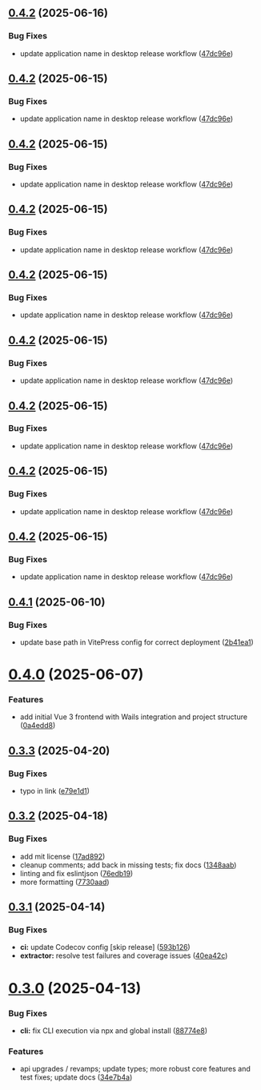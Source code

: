 ## [0.4.2](https://github.com/manicinc/portapack/compare/v0.4.1...v0.4.2) (2025-06-16)


### Bug Fixes

* update application name in desktop release workflow ([47dc96e](https://github.com/manicinc/portapack/commit/47dc96e4a1d92541f498c084af930a41bc2628ef))

## [0.4.2](https://github.com/manicinc/portapack/compare/v0.4.1...v0.4.2) (2025-06-15)


### Bug Fixes

* update application name in desktop release workflow ([47dc96e](https://github.com/manicinc/portapack/commit/47dc96e4a1d92541f498c084af930a41bc2628ef))

## [0.4.2](https://github.com/manicinc/portapack/compare/v0.4.1...v0.4.2) (2025-06-15)


### Bug Fixes

* update application name in desktop release workflow ([47dc96e](https://github.com/manicinc/portapack/commit/47dc96e4a1d92541f498c084af930a41bc2628ef))

## [0.4.2](https://github.com/manicinc/portapack/compare/v0.4.1...v0.4.2) (2025-06-15)


### Bug Fixes

* update application name in desktop release workflow ([47dc96e](https://github.com/manicinc/portapack/commit/47dc96e4a1d92541f498c084af930a41bc2628ef))

## [0.4.2](https://github.com/manicinc/portapack/compare/v0.4.1...v0.4.2) (2025-06-15)


### Bug Fixes

* update application name in desktop release workflow ([47dc96e](https://github.com/manicinc/portapack/commit/47dc96e4a1d92541f498c084af930a41bc2628ef))

## [0.4.2](https://github.com/manicinc/portapack/compare/v0.4.1...v0.4.2) (2025-06-15)


### Bug Fixes

* update application name in desktop release workflow ([47dc96e](https://github.com/manicinc/portapack/commit/47dc96e4a1d92541f498c084af930a41bc2628ef))

## [0.4.2](https://github.com/manicinc/portapack/compare/v0.4.1...v0.4.2) (2025-06-15)


### Bug Fixes

* update application name in desktop release workflow ([47dc96e](https://github.com/manicinc/portapack/commit/47dc96e4a1d92541f498c084af930a41bc2628ef))

## [0.4.2](https://github.com/manicinc/portapack/compare/v0.4.1...v0.4.2) (2025-06-15)


### Bug Fixes

* update application name in desktop release workflow ([47dc96e](https://github.com/manicinc/portapack/commit/47dc96e4a1d92541f498c084af930a41bc2628ef))

## [0.4.2](https://github.com/manicinc/portapack/compare/v0.4.1...v0.4.2) (2025-06-15)


### Bug Fixes

* update application name in desktop release workflow ([47dc96e](https://github.com/manicinc/portapack/commit/47dc96e4a1d92541f498c084af930a41bc2628ef))

## [0.4.1](https://github.com/manicinc/portapack/compare/v0.4.0...v0.4.1) (2025-06-10)


### Bug Fixes

* update base path in VitePress config for correct deployment ([2b41ea1](https://github.com/manicinc/portapack/commit/2b41ea1edae6d2185f34b1b595f6741e58ccd080))

# [0.4.0](https://github.com/manicinc/portapack/compare/v0.3.3...v0.4.0) (2025-06-07)


### Features

* add initial Vue 3 frontend with Wails integration and project structure ([0a4edd8](https://github.com/manicinc/portapack/commit/0a4edd8b7c14a15acaaf8554536fa1792eec8049))

## [0.3.3](https://github.com/manicinc/portapack/compare/v0.3.2...v0.3.3) (2025-04-20)


### Bug Fixes

* typo in link ([e79e1d1](https://github.com/manicinc/portapack/commit/e79e1d105f800550d067d62ec04d0af6888eb82d))

## [0.3.2](https://github.com/manicinc/portapack/compare/v0.3.1...v0.3.2) (2025-04-18)


### Bug Fixes

* add mit license ([17ad892](https://github.com/manicinc/portapack/commit/17ad89295c98eee56704841ae25670559874f4fb))
* cleanup comments; add back in missing tests; fix docs ([1348aab](https://github.com/manicinc/portapack/commit/1348aab5561842e29b6e434d6bb109780b95c486))
* linting and fix eslintjson ([76edb19](https://github.com/manicinc/portapack/commit/76edb19c96e563c778cadf06a00a27f7171041a2))
* more formatting ([7730aad](https://github.com/manicinc/portapack/commit/7730aadefc6310a58f483bfcdce2243e3279bdb2))

## [0.3.1](https://github.com/manicinc/portapack/compare/v0.3.0...v0.3.1) (2025-04-14)

### Bug Fixes

- **ci:** update Codecov config [skip release] ([593b126](https://github.com/manicinc/portapack/commit/593b1262183d05a9a7099463b6da0f4deb916576))
- **extractor:** resolve test failures and coverage issues ([40ea42c](https://github.com/manicinc/portapack/commit/40ea42cbdbeec67657225c50eb97ef0965cd2769))

# [0.3.0](https://github.com/manicinc/portapack/compare/v0.2.1...v0.3.0) (2025-04-13)

### Bug Fixes

- **cli:** fix CLI execution via npx and global install ([88774e8](https://github.com/manicinc/portapack/commit/88774e80d28d0ac9292906ac7454d4528a5396ec))

### Features

- api upgrades / revamps; update types; more robust core features and test fixes; update docs ([34e7b4a](https://github.com/manicinc/portapack/commit/34e7b4af55c6c934af8be0f1c43d427fd00a9594))
